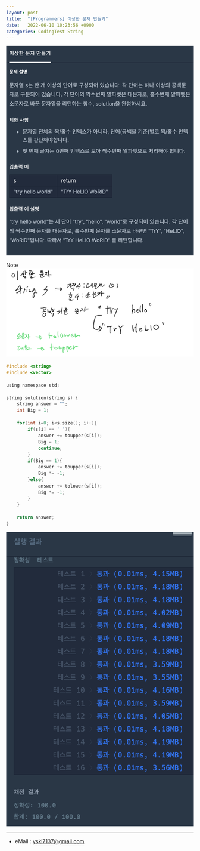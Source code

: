 ```yaml
---
layout: post
title:  "[Programmers] 이상한 문자 만들기"
date:   2022-06-10 10:23:56 +0900
categories: CodingTest String
---
```


![Scr2](/img/220610_6Scr2.png)

Note <br>
![noteImg](/img/220610_6.PNG)

~~~ c
#include <string>
#include <vector>

using namespace std;

string solution(string s) {
    string answer = "";
    int Big = 1;
    
    for(int i=0; i<s.size(); i++){
        if(s[i] == ' '){
            answer += toupper(s[i]);
            Big = 1;
            continue;
        }
        if(Big == 1){
            answer += toupper(s[i]);
            Big *= -1;
        }else{
            answer += tolower(s[i]);
            Big *= -1;
        }
    }
    
    return answer;
}
~~~

![Scr1](/img/220610_6Scr1.png)

***
* eMail : <yskl7137@gmail.com>
